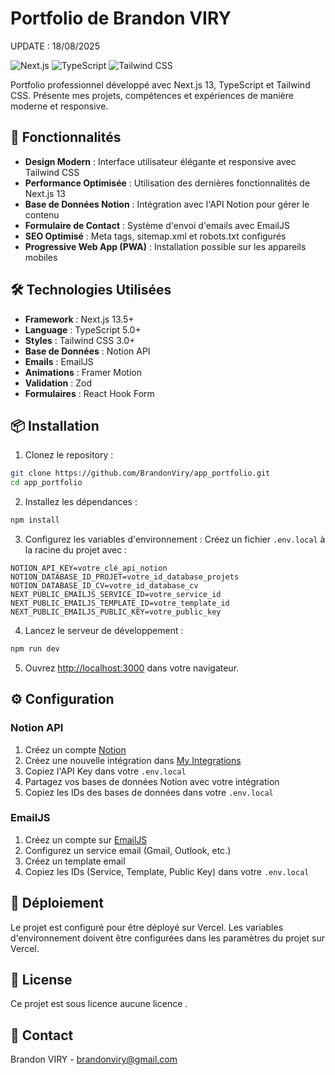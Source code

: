 # Portfolio de Brandon VIRY

UPDATE : 18/08/2025

![Next.js](https://img.shields.io/badge/Next.js-13.5+-000000?style=for-the-badge&logo=next.js)
![TypeScript](https://img.shields.io/badge/TypeScript-5.0+-3178C6?style=for-the-badge&logo=typescript)
![Tailwind CSS](https://img.shields.io/badge/Tailwind_CSS-3.0+-38B2AC?style=for-the-badge&logo=tailwind-css)

Portfolio professionnel développé avec Next.js 13, TypeScript et Tailwind CSS. Présente mes projets, compétences et expériences de manière moderne et responsive.

## 🚀 Fonctionnalités

- **Design Modern** : Interface utilisateur élégante et responsive avec Tailwind CSS
- **Performance Optimisée** : Utilisation des dernières fonctionnalités de Next.js 13
- **Base de Données Notion** : Intégration avec l'API Notion pour gérer le contenu
- **Formulaire de Contact** : Système d'envoi d'emails avec EmailJS
- **SEO Optimisé** : Meta tags, sitemap.xml et robots.txt configurés
- **Progressive Web App (PWA)** : Installation possible sur les appareils mobiles

## 🛠️ Technologies Utilisées

- **Framework** : Next.js 13.5+
- **Language** : TypeScript 5.0+
- **Styles** : Tailwind CSS 3.0+
- **Base de Données** : Notion API
- **Emails** : EmailJS
- **Animations** : Framer Motion
- **Validation** : Zod
- **Formulaires** : React Hook Form

## 📦 Installation

1. Clonez le repository :
```bash
git clone https://github.com/BrandonViry/app_portfolio.git
cd app_portfolio
```

2. Installez les dépendances :
```bash
npm install
```

3. Configurez les variables d'environnement :
Créez un fichier `.env.local` à la racine du projet avec :
```env
NOTION_API_KEY=votre_clé_api_notion
NOTION_DATABASE_ID_PROJET=votre_id_database_projets
NOTION_DATABASE_ID_CV=votre_id_database_cv
NEXT_PUBLIC_EMAILJS_SERVICE_ID=votre_service_id
NEXT_PUBLIC_EMAILJS_TEMPLATE_ID=votre_template_id
NEXT_PUBLIC_EMAILJS_PUBLIC_KEY=votre_public_key
```

4. Lancez le serveur de développement :
```bash
npm run dev
```

5. Ouvrez [http://localhost:3000](http://localhost:3000) dans votre navigateur.

## ⚙️ Configuration

### Notion API

1. Créez un compte [Notion](https://www.notion.so/)
2. Créez une nouvelle intégration dans [My Integrations](https://www.notion.so/my-integrations)
3. Copiez l'API Key dans votre `.env.local`
4. Partagez vos bases de données Notion avec votre intégration
5. Copiez les IDs des bases de données dans votre `.env.local`

### EmailJS

1. Créez un compte sur [EmailJS](https://www.emailjs.com/)
2. Configurez un service email (Gmail, Outlook, etc.)
3. Créez un template email
4. Copiez les IDs (Service, Template, Public Key) dans votre `.env.local`

## 🚀 Déploiement

Le projet est configuré pour être déployé sur Vercel. Les variables d'environnement doivent être configurées dans les paramètres du projet sur Vercel.

## 📝 License

Ce projet est sous licence aucune licence .

## 🤝 Contact

Brandon VIRY - brandonviry@gmail.com

